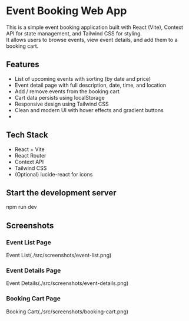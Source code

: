 # Event Booking Web App

This is a simple event booking application built with React (Vite), Context API for state management, and Tailwind CSS for styling.  
It allows users to browse events, view event details, and add them to a booking cart.

## Features
-  List of upcoming events with sorting (by date and price)  
-  Event detail page with full description, date, time, and location  
-  Add / remove events from the booking cart  
-  Cart data persists using localStorage  
-  Responsive design using Tailwind CSS  
-  Clean and modern UI with hover effects and gradient buttons
-  
 ## Tech Stack
- React + Vite  
- React Router  
- Context API  
- Tailwind CSS  
- (Optional) lucide-react for icons

## Start the development server
  npm run dev

 
## Screenshots

### Event List Page
Event List(./src/screenshots/event-list.png)

### Event Details Page
Event Details(./src/screenshots/event-details.png)

### Booking Cart Page
Booking Cart(./src/screenshots/booking-cart.png)
